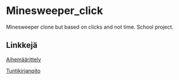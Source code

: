 # Minesweeper_click
Minesweeper clone but based on clicks and not time. School project.

## Linkkejä

[Aihemäärittely](https://github.com/saskeli/Minesweeper_click/blob/master/dokumentointi/aiheenKuvausJaRakenne.md)

[Tuntikirjanpito](https://github.com/saskeli/Minesweeper_click/blob/master/dokumentointi/tuntikirjanpito.md)


